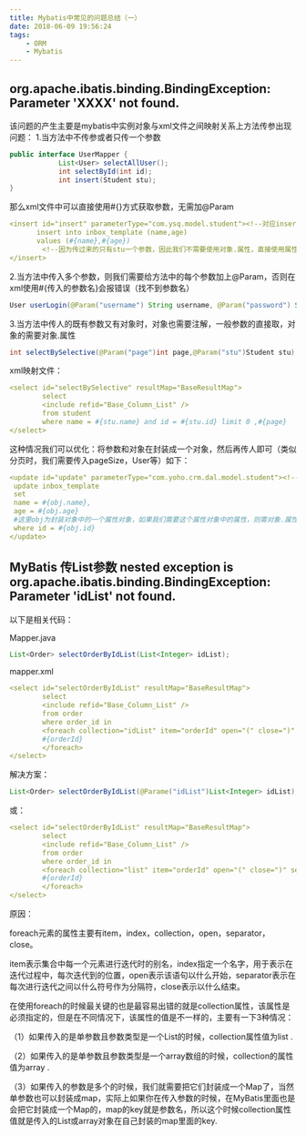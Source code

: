 ```yaml
---
title: Mybatis中常见的问题总结（一）
date: 2018-06-09 19:56:24
tags: 
    - ORM
    - Mybatis
---
```


## org.apache.ibatis.binding.BindingException: Parameter 'XXXX' not found.

该问题的产生主要是mybatis中实例对象与xml文件之间映射关系上方法传参出现问题：
1.当方法中不传参或者只传一个参数
```java
public interface UserMapper {
            List<User> selectAllUser();
            int selectById(int id);
            int insert(Student stu);
}
```
那么xml文件中可以直接使用#{}方式获取参数，无需加@Param
```yaml
<insert id="insert" parameterType="com.ysq.model.student"><!--对应insert方法传过来的参数类型-->
　　　　insert into inbox_template (name,age)
　　　　values (#{name},#{age})
        <!--因为传过来的只有stu一个参数，因此我们不需要使用对象.属性，直接使用属性即可-->
</insert>
```
2.当方法中传入多个参数，则我们需要给方法中的每个参数加上@Param，否则在xml使用#{传入的参数名}会报错误（找不到参数名）

```java
User userLogin(@Param("username") String username, @Param("password") String password);
```

3.当方法中传人的既有参数又有对象时，对象也需要注解，一般参数的直接取，对象的需要对象.属性
```java
int selectBySelective(@Param("page")int page,@Param("stu")Student stu);
```

xml映射文件：

```yaml
<select id="selectBySelective" resultMap="BaseResultMap">
        select
        <include refid="Base_Column_List" />
        from student
        where name = #{stu.name} and id = #{stu.id} limit 0 ,#{page}
</select>
```
这种情况我们可以优化：将参数和对象在封装成一个对象，然后再传人即可（类似分页时，我们需要传入pageSize，User等）如下：

```yaml
<update id="update" parameterType="com.yoho.crm.dal.model.student"><!--此时obj则是对应page中的属性了-->
 update inbox_template
 set 
 name = #{obj.name},
 age = #{obj.age}
 #这里obj为封装对象中的一个属性对象，如果我们需要这个属性对象中的属性，则需对象.属性获取
 where id = #{obj.id}
</update>
```
## MyBatis 传List参数 nested exception is org.apache.ibatis.binding.BindingException: Parameter 'idList' not found.

以下是相关代码：

Mapper.java
```java
List<Order> selectOrderByIdList(List<Integer> idList);
```
mapper.xml

```yaml
<select id="selectOrderByIdList" resultMap="BaseResultMap">
        select
        <include refid="Base_Column_List" />
        from order
        where order_id in
        <foreach collection="idList" item="orderId" open="(" close=")" separater=",">
        #{orderId}
        </foreach>
</select>
```

解决方案：
```java
List<Order> selectOrderByIdList(@Parame("idList")List<Integer> idList);
```

或：
```yaml
<select id="selectOrderByIdList" resultMap="BaseResultMap">
        select
        <include refid="Base_Column_List" />
        from order
        where order_id in
        <foreach collection="list" item="orderId" open="(" close=")" separater=",">
        #{orderId}
        </foreach>
</select>
```

原因：

foreach元素的属性主要有item，index，collection，open，separator，close。

item表示集合中每一个元素进行迭代时的别名，index指定一个名字，用于表示在迭代过程中，每次迭代到的位置，open表示该语句以什么开始，separator表示在每次进行迭代之间以什么符号作为分隔符，close表示以什么结束。

在使用foreach的时候最关键的也是最容易出错的就是collection属性，该属性是必须指定的，但是在不同情况下，该属性的值是不一样的，主要有一下3种情况： 

（1）如果传入的是单参数且参数类型是一个List的时候，collection属性值为list .

（2）如果传入的是单参数且参数类型是一个array数组的时候，collection的属性值为array .

（3）如果传入的参数是多个的时候，我们就需要把它们封装成一个Map了，当然单参数也可以封装成map，实际上如果你在传入参数的时候，在MyBatis里面也是会把它封装成一个Map的，map的key就是参数名，所以这个时候collection属性值就是传入的List或array对象在自己封装的map里面的key.

